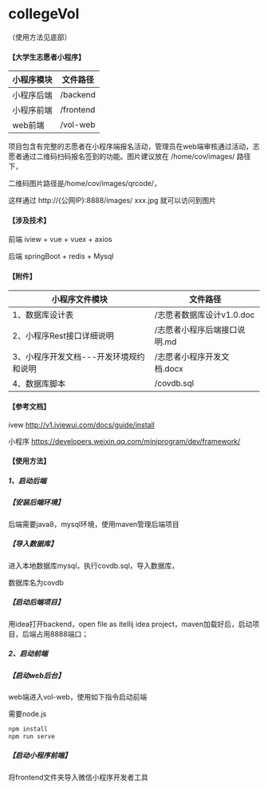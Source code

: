 # collegeVol

（使用方法见底部）

#### 【大学生志愿者小程序】

|  小程序模块    |  文件路径    |
| ---- | ---- |
|  小程序后端    |   /backend   |
|  小程序前端    |  /frontend    |
|  web前端    |  /vol-web    |

项目包含有完整的志愿者在小程序端报名活动，管理员在web端审核通过活动，志愿者通过二维码扫码报名签到的功能。图片建议放在   /home/cov/images/  路径下，

二维码图片路径是/home/cov/images/qrcode/，

这样通过  http://{公网IP}:8888/images/ xxx.jpg 就可以访问到图片



#### 【涉及技术】

前端    iview + vue + vuex + axios

后端    springBoot + redis + Mysql



#### 【附件】

|  小程序文件模块    |  文件路径    |
| ---- | ---- |
| 1、数据库设计表     |  /志愿者数据库设计v1.0.doc    |
| 2、小程序Rest接口详细说明 | /志愿者小程序后端接口说明.md   |
|  3、小程序开发文档---开发环境规约和说明    | /志愿者小程序开发文档.docx     |
| 4、数据库脚本 | /covdb.sql |



#### 【参考文档】

ivew  http://v1.iviewui.com/docs/guide/install

小程序  https://developers.weixin.qq.com/miniprogram/dev/framework/



#### 【使用方法】

##### 1、启动后端

##### 【安装后端环境】

后端需要java8，mysql环境，使用maven管理后端项目

##### 【导入数据库】

进入本地数据库mysql，执行covdb.sql，导入数据库，

数据库名为covdb

##### 【启动后端项目】

用idea打开backend，open file as itellij idea project，maven加载好后，启动项目，后端占用8888端口；



##### 2、启动前端

##### 【启动web后台】

web端进入vol-web，使用如下指令启动前端

需要node.js

```bash
npm install
npm run serve 
```

##### 【启动小程序前端】

将frontend文件夹导入微信小程序开发者工具



